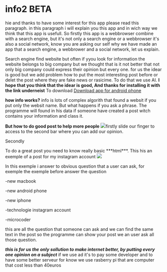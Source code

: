 # info2 BETA
hie and thanks to have some interest for this app please read this paragraph. in this paragraph i will explain you this app and in wich way we think that this app is usefull.
So firstly this app is a webbrowser combine with a search engine, but it's not only a search engine or a webbrowser it's also a social network, know you are asking our self why we have made an app that a search engine, a webbrower and a social network, let us explain.

Search engine find website but often if yyou look for information the website belongs to big company but we thought that is it not better that not only big company could express their opinion but every one. for us the idear is good but we add problem how to put the most interesting post before or delet the post where they are fake news or rasicime. To do that we use AI.
**I hope that you think that the idear is good, And thanks for installing it with the link underneist**
 To download
 <a href="https://github.com/Neo0698/info2/raw/master/app-release.apk">Download app for android phone</a>


**how info works?**
info is lots of complex algorith that found a websit if you put only the websit name. But what happens if you ask a phrase. The programme will found in his data if someone have created a post witch contains your information and class it.

**But how to do good post to help more people**
<image src="https://github.com/Neo0698/info2/blob/master/slide.png">firstly slide our finger to access to the second bar where you can add our opinion.
 <p>Secondly</p>
To do a great post you need to know really basic ***html***. This his an exemple of a post for my instagram account

<image src="https://github.com/Neo0698/info2/blob/master/html.PNG">


In this exemple i answer to obvious question that a user can ask, for exemple the exemple before answer the question
  <p>-new macbook</p>
  <p>-new android phone</p>
  <p>-new iphone</p>
  <p>-technologie instagram account</p>
  <p>-microcoder</p>
this are all the question that someone can ask and we can find the same text in the post so the programme can show your post we an user ask all those question.

***this is for us the only sollution to make internet better, by putting every one opinion on a subject***
if we use ad it's to pay some developer and to have some better serveur for know we use rasberry pi that are computer that cost less than 40euros
